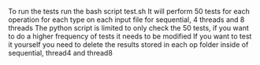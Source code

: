 To run the tests run the bash script test.sh
It will perform 50 tests for each operation for each type on each input file for sequential, 4 threads and 8 threads
The python script is limited to only check the 50 tests, if you want to do a higher frequency of tests it needs to be modified
If you want to test it yourself you need to delete the results stored in each op folder inside of sequential, thread4 and thread8

